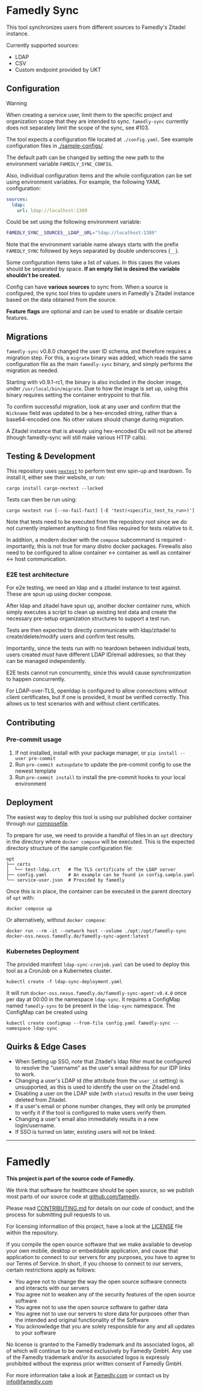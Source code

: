 # Famedly Sync

This tool synchronizes users from different sources to Famedly's Zitadel instance.

Currently supported sources:
- LDAP
- CSV
- Custom endpoint provided by UKT

## Configuration

> [!WARNING]
>
> When creating a service user, limit them to the specific project and
> organization scope that they are intended to sync. `famedly-sync`
> currently does not separately limit the scope of the sync, see #103.

The tool expects a configuration file located at `./config.yaml`. See example configuration files in [./sample-configs/](./sample-configs/).

The default path can be changed by setting the new path to the environment variable `FAMEDLY_SYNC_CONFIG`.

Also, individual configuration items and the whole configuration can be set using environment variables. For example, the following YAML configuration:

```yaml
sources:
  ldap:
    url: ldap://localhost:1389
```

Could be set using the following environment variable:

```bash
FAMEDLY_SYNC__SOURCES__LDAP__URL="ldap://localhost:1389"
```

Note that the environment variable name always starts with the prefix `FAMEDLY_SYNC` followed by keys separated by double underscores (`__`).

Some configuration items take a list of values. In this cases the values should be separated by space. **If an empty list is desired the variable shouldn't be created.**

Config can have **various sources** to sync from. When a source is configured, the sync tool tries to update users in Famedly's Zitadel instance based on the data obtained from the source.

**Feature flags** are optional and can be used to enable or disable certain features.

## Migrations

`famedly-sync` v0.8.0 changed the user ID schema, and therefore
requires a migration step. For this, a `migrate` binary was added,
which reads the same configuration file as the main `famedly-sync`
binary, and simply performs the migration as needed.


Starting with v0.9.1-rc1, the binary is also included in the docker
image, under `/usr/local/bin/migrate`. Due to how the image is set up,
using this binary requires setting the container entrypoint to that
file.

To confirm successful migration, look at any user and confirm that the
`Nickname` field was updated to be a hex-encoded string, rather than a
base64-encoded one. No other values should change during migration.

A Zitadel instance that is already using hex-encoded IDs will not be
altered (though famedly-sync will still make various HTTP calls).

## Testing & Development

This repository uses [`nextest`](https://nexte.st/) to perform test
env spin-up and teardown. To install it, either see their website, or
run:

```
cargo install cargo-nextest --locked
```

Tests can then be run using:

```
cargo nextest run [--no-fail-fast] [-E 'test(<specific_test_to_run>)']
```

Note that tests need to be executed from the repository root since we
do not currently implement anything to find files required for tests
relative to it.

In addition, a modern docker with the `compose` subcommand is
required - importantly, this is not true for many distro docker
packages. Firewalls also need to be configured to allow container <->
container as well as container <-> host communication.

### E2E test architecture

For e2e testing, we need an ldap and a zitadel instance to test
against. These are spun up using docker compose.

After ldap and zitadel have spun up, another docker container runs,
which simply executes a script to clean up existing test data and
create the necessary pre-setup organization structures to support a
test run.

Tests are then expected to directly communicate with ldap/zitadel to
create/delete/modify users and confirm test results.

Importantly, since the tests run with no teardown between individual
tests, users created *must* have different LDAP ID/email addresses, so
that they can be managed independently.

E2E tests cannot run concurrently, since this would cause
synchronization to happen concurrently.

For LDAP-over-TLS, openldap is configured to allow connections without
client certificates, but if one is provided, it must be verified
correctly. This allows us to test scenarios with and without client
certificates.

## Contributing

### Pre-commit usage

1. If not installed, install with your package manager, or `pip install --user pre-commit`
2. Run `pre-commit autoupdate` to update the pre-commit config to use the newest template
3. Run `pre-commit install` to install the pre-commit hooks to your local environment

## Deployment

The easiest way to deploy this tool is using our published docker
container through our [composefile](./docker-compose.yaml).

To prepare for use, we need to provide a handful of files in an `opt`
directory in the directory where `docker compose` will be
executed. This is the expected directory structure of the sample
configuration file:

```
opt
├── certs
│  └── test-ldap.crt   # The TLS certificate of the LDAP server
├── config.yaml        # An example can be found in config.sample.yaml
└── service-user.json  # Provided by famedly
```

Once this is in place, the container can be executed in the parent
directory of `opt` with:

```
docker compose up
```

Or alternatively, without `docker compose`:

```
docker run --rm -it --network host --volume ./opt:/opt/famedly-sync docker-oss.nexus.famedly.de/famedly-sync-agent:latest
```

### Kubernetes Deployment

The provided manifest `ldap-sync-cronjob.yaml` can be used
to deploy this tool as a CronJob on a Kubernetes cluster.

```
kubectl create -f ldap-sync-deployment.yaml
```

It will run `docker-oss.nexus.famedly.de/famedly-sync-agent:v0.4.0` once per day
at 00:00 in the namespace `ldap-sync`. It requires a ConfigMap named `famedly-sync`
to be present in the `ldap-sync` namespace. The ConfigMap can be created using

```
kubectl create configmap --from-file config.yaml famedly-sync --namespace ldap-sync
```

## Quirks & Edge Cases

- When Setting up SSO, note that Zitadel's ldap filter must be
  configured to resolve the "username" as the user's email address for
  our IDP links to work.
- Changing a user's LDAP id (the attribute from the `user_id` setting)
  is unsupported, as this is used to identify the user on the Zitadel
  end.
- Disabling a user on the LDAP side (with `status`) results in the
  user being deleted from Zitadel.
- If a user's email or phone number changes, they will only be
  prompted to verify it if the tool is configured to make users verify
  them.
- Changing a user's email also immediately results in a new
  login/username.
- If SSO is turned on later, existing users will not be linked.

---

# Famedly

**This project is part of the source code of Famedly.**

We think that software for healthcare should be open source, so we publish most
parts of our source code at [github.com/famedly](https://github.com/famedly).

Please read [CONTRIBUTING.md](CONTRIBUTING.md) for details on our code of
conduct, and the process for submitting pull requests to us.

For licensing information of this project, have a look at the [LICENSE](LICENSE.md)
file within the repository.

If you compile the open source software that we make available to develop your
own mobile, desktop or embeddable application, and cause that application to
connect to our servers for any purposes, you have to agree to our Terms of
Service. In short, if you choose to connect to our servers, certain restrictions
apply as follows:

- You agree not to change the way the open source software connects and
  interacts with our servers
- You agree not to weaken any of the security features of the open source software
- You agree not to use the open source software to gather data
- You agree not to use our servers to store data for purposes other than
  the intended and original functionality of the Software
- You acknowledge that you are solely responsible for any and all updates to
  your software

No license is granted to the Famedly trademark and its associated logos, all of
which will continue to be owned exclusively by Famedly GmbH. Any use of the
Famedly trademark and/or its associated logos is expressly prohibited without
the express prior written consent of Famedly GmbH.

For more
information take a look at [Famedly.com](https://famedly.com) or contact
us by [info@famedly.com](mailto:info@famedly.com?subject=[GitLab]%20More%20Information%20)
